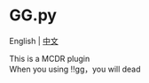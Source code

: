 # GG.py

English | [中文](https://github.com/HongSZ2333/hcn/#readme_cn)

This is a MCDR plugin
<br>When you using !!gg，you will dead
